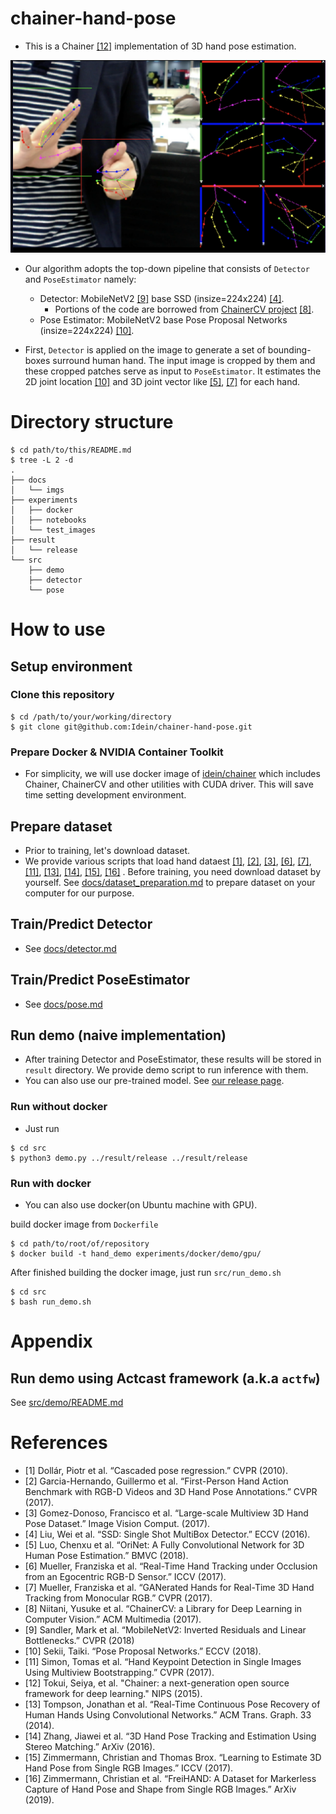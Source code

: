# chainer-hand-pose

- This is a Chainer [[12]](#Chainer) implementation of 3D hand pose estimation.

![](docs/imgs/demo.png)

- Our algorithm adopts the top-down pipeline that consists of `Detector` and `PoseEstimator` namely:
  - Detector: MobileNetV2 [[9]](#MV2) base SSD (insize=224x224) [[4]](#SSD).
    -  Portions of the code are borrowed from [ChainerCV project](https://github.com/chainer/chainercv) [[8]](#ChainerCV).
  - Pose Estimator: MobileNetV2 base Pose Proposal Networks (insize=224x224) [[10]](#PPN).

- First, `Detector` is applied on the image to
generate a set of bounding-boxes surround human hand. The input image is cropped by them and these cropped patches serve as input to  `PoseEstimator`. It estimates the 2D joint location [[10]](#PPN) and 3D joint vector like [[5]](#OriNet), [[7]](#GANerated) for each hand.


# Directory structure

```
$ cd path/to/this/README.md
$ tree -L 2 -d
.
├── docs
│   └── imgs
├── experiments
│   ├── docker
│   ├── notebooks
│   └── test_images
├── result
│   └── release
└── src
    ├── demo
    ├── detector
    └── pose
```

# How to use

## Setup environment

### Clone this repository

```
$ cd /path/to/your/working/directory
$ git clone git@github.com:Idein/chainer-hand-pose.git
```

### Prepare Docker & NVIDIA Container Toolkit
- For simplicity, we will use docker image of [idein/chainer](https://hub.docker.com/r/idein/chainer/) which includes Chainer, ChainerCV and other utilities with CUDA driver. This will save time setting development environment.


## Prepare dataset

- Prior to training, let's download dataset.
- We provide various scripts that load hand dataest [[1]](#Cascaded), [[2]](#FHAD), [[3]](#Multiview), [[6]](#Synth), [[7]](#GANerated),[[11]](#HandDB), [[13]](#NYU), [[14]](#STB), [[15]](#RHD), [[16]](#Frei) . Before training, you need download
dataset by yourself. See [docs/dataset_preparation.md](docs/dataset_preparation.md) to prepare dataset on your computer for our purpose.


## Train/Predict Detector

- See [docs/detector.md](docs/detector.md)

## Train/Predict PoseEstimator

- See [docs/pose.md](docs/pose.md)

## Run demo (naive implementation)

- After training Detector and PoseEstimator, these results will be stored in `result` directory. We provide demo script to run inference with them.
- You can also use our pre-trained model. See [our release page](https://github.com/Idein/chainer-hand-pose/releases/tag/model).


### Run without docker

- Just run

```
$ cd src
$ python3 demo.py ../result/release ../result/release
```

### Run with docker

- You can also use docker(on Ubuntu machine with GPU).

build docker image from `Dockerfile`
```
$ cd path/to/root/of/repository
$ docker build -t hand_demo experiments/docker/demo/gpu/
```

After finished building the docker image, just run `src/run_demo.sh`

```
$ cd src
$ bash run_demo.sh
```

# Appendix

## Run demo using Actcast framework (a.k.a `actfw`)

See [src/demo/README.md](src/demo)

# References

- <a id="Cascaded">[1]</a> Dollár, Piotr et al. “Cascaded pose regression.” CVPR (2010).
- <a id="FHAD">[2]</a> Garcia-Hernando, Guillermo et al. “First-Person Hand Action Benchmark with RGB-D Videos and 3D Hand Pose Annotations.” CVPR (2017).
- <a id="Multiview">[3]</a> Gomez-Donoso, Francisco et al. “Large-scale Multiview 3D Hand Pose Dataset.” Image Vision Comput. (2017).
- <a id="SSD">[4]</a> Liu, Wei et al. “SSD: Single Shot MultiBox Detector.” ECCV (2016).
- <a id="OriNet">[5]</a> Luo, Chenxu et al. “OriNet: A Fully Convolutional Network for 3D Human Pose Estimation.” BMVC (2018).
- <a id="Synth">[6]</a> Mueller, Franziska et al. “Real-Time Hand Tracking under Occlusion from an Egocentric RGB-D Sensor.” ICCV (2017).
- <a id="GANerated">[7]</a> Mueller, Franziska et al. “GANerated Hands for Real-Time 3D Hand Tracking from Monocular RGB.” CVPR (2017).
- <a id="ChainerCV">[8]</a> Niitani, Yusuke et al. “ChainerCV: a Library for Deep Learning in Computer Vision.” ACM Multimedia (2017).
- <a id="MV2">[9]</a> Sandler, Mark et al. “MobileNetV2: Inverted Residuals and Linear Bottlenecks.” CVPR (2018)
- <a id="PPN">[10]</a> Sekii, Taiki. “Pose Proposal Networks.” ECCV (2018).
- <a id="HandDB">[11]</a> Simon, Tomas et al. “Hand Keypoint Detection in Single Images Using Multiview Bootstrapping.” CVPR (2017).
- <a id="Chainer">[12]</a> Tokui, Seiya, et al. "Chainer: a next-generation open source framework for deep learning." NIPS (2015).
- <a id="NYU">[13]</a> Tompson, Jonathan et al. “Real-Time Continuous Pose Recovery of Human Hands Using Convolutional Networks.” ACM Trans. Graph. 33 (2014).
- <a id="STB">[14]</a> Zhang, Jiawei et al. “3D Hand Pose Tracking and Estimation Using Stereo Matching.” ArXiv (2016).
- <a id="RHD">[15]</a> Zimmermann, Christian and Thomas Brox. “Learning to Estimate 3D Hand Pose from Single RGB Images.” ICCV (2017).
- <a id="Frei">[16]</a> Zimmermann, Christian et al. “FreiHAND: A Dataset for Markerless Capture of Hand Pose and Shape from Single RGB Images.” ArXiv (2019).
